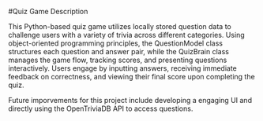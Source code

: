 #Quiz Game Description

This Python-based quiz game utilizes locally stored question data to challenge users with a variety of trivia across different categories. Using object-oriented programming principles, the QuestionModel class structures each question and answer pair, while the QuizBrain class manages the game flow, tracking scores, and presenting questions interactively. 
Users engage by inputting answers, receiving immediate feedback on correctness, and viewing their final score upon completing the quiz.

Future imporvements for this project include developing a engaging UI and directly using the OpenTriviaDB API to access questions.
